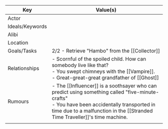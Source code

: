 | Key             | Value(s)                                                                                                                                                                                                                     |
| --------------- | ---------------------------------------------------------------------------------------------------------------------------------------------------------------------------------------------------------------------------- |
| Actor           |                                                                                                                                                                                                                              |
| Ideals/Keywords |                                                                                                                                                                                                                              |
| Alibi           |                                                                                                                                                                                                                              |
| Location        |                                                                                                                                                                                                                              |
| Goals/Tasks     | 2/2 - Retrieve "Hambo" from the [[Collector]]                                                                                                                                                                                |
| Relationships   | - Scornful of the spoiled child. How can somebody live like that?<br>- You swept chimneys with the [[Vampire]].<br>- Great-great-great grandfather of [[Ghost]]                                                              |
| Rumours         | - The [[Influencer]] is a soothsayer who can predict using something called "five-minute-crafts"<br>- You have been accidentally transported in time due to a malfunction in the [[Stranded Time Traveller]]'s time machine. |
|                 |                                                                                                                                                                                                                              |
